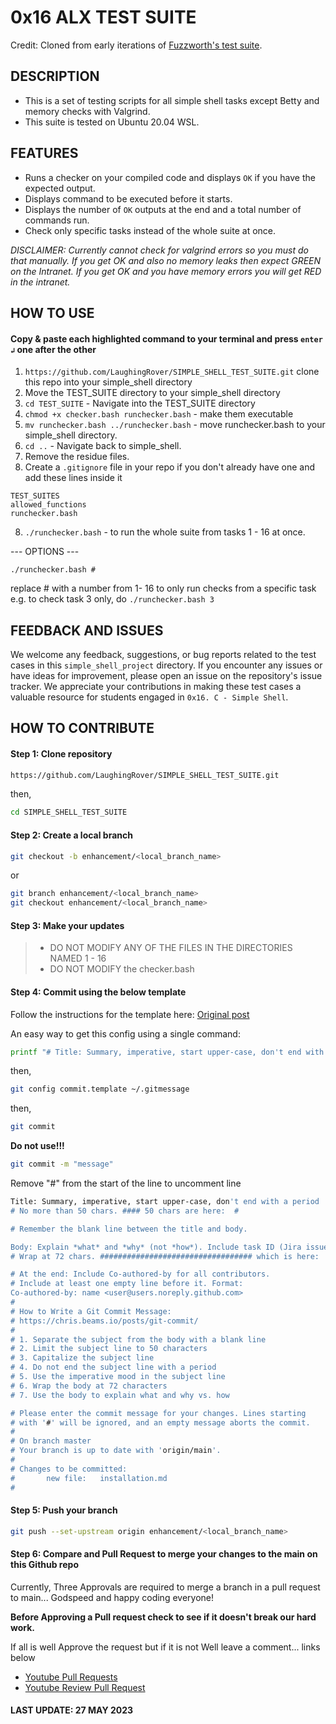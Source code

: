 # 0x16 ALX TEST SUITE

Credit: Cloned from early iterations of [Fuzzworth's test suite](httpthe://github.com/Fuzzworth/alx_test_suite).

## DESCRIPTION

- This is a set of testing scripts for all simple shell tasks except Betty and memory checks with Valgrind.
- This suite is tested on Ubuntu 20.04 WSL.

## FEATURES

- Runs a checker on your compiled code and displays `OK` if you have the expected output.
- Displays command to be executed before it starts.
- Displays the number of `OK` outputs at the end and a total number of commands run.
- Check only specific tasks instead of the whole suite at once.

*DISCLAIMER: Currently cannot check for valgrind errors so you must do that manually. If you get OK and also no memory leaks then expect GREEN on the Intranet. If you get OK and you have memory errors you will get RED in the intranet.*

## HOW TO USE

#### Copy & paste each highlighted command to your terminal and press `enter ↲` one after the other

1. `https://github.com/LaughingRover/SIMPLE_SHELL_TEST_SUITE.git` clone this repo into your simple_shell directory
2. Move the TEST_SUITE directory to your simple_shell directory
3. `cd TEST_SUITE` - Navigate into the TEST_SUITE directory
4. `chmod +x checker.bash runchecker.bash` - make them executable
5. `mv runchecker.bash ../runchecker.bash` - move runchecker.bash to your simple_shell directory.
6. `cd ..` - Navigate back to simple_shell.
7. Remove the residue files.
8. Create a `.gitignore` file in your repo if you don't already have one and add these lines inside it

```gitignore
TEST_SUITES
allowed_functions
runchecker.bash
```

8. `./runchecker.bash` - to run the whole suite from tasks 1 - 16 at once.

--- OPTIONS ---

`./runchecker.bash #`

replace # with a number from 1- 16 to only run checks from a specific task e.g. to check task 3 only, do `./runchecker.bash 3`

## FEEDBACK AND ISSUES

We welcome any feedback, suggestions, or bug reports related to the test cases in this `simple_shell_project` directory. If you encounter any issues or have ideas for improvement, please open an issue on the repository's issue tracker. We appreciate your contributions in making these test cases a valuable resource for students engaged in `0x16. C - Simple Shell`.

## HOW TO CONTRIBUTE

#### Step 1: Clone repository

```bash
https://github.com/LaughingRover/SIMPLE_SHELL_TEST_SUITE.git
```

then,

```bash
cd SIMPLE_SHELL_TEST_SUITE
```

#### Step 2: Create a local branch

```bash
git checkout -b enhancement/<local_branch_name>
```

or

```bash
git branch enhancement/<local_branch_name>
git checkout enhancement/<local_branch_name>
```

#### Step 3: Make your updates

> - DO NOT MODIFY ANY OF THE FILES IN THE DIRECTORIES NAMED 1 - 16
> - DO NOT MODIFY the checker.bash

#### Step 4: Commit using the below template

Follow the instructions for the template here: [Original post](https://gist.github.com/lisawolderiksen/a7b99d94c92c6671181611be1641c733)

An easy way to get this config using a single command:

```bash
printf "# Title: Summary, imperative, start upper-case, don't end with a period\n# No more than 50 chars. #### 50 chars is here:  #\n\n# Remember blank line between title and body.\n\n# Body: Explain *what* and *why* (not *how*). Include task ID (Jira issue).\n# Wrap at 72 chars. ################################## which is here:  #\n\n\n# At the end: Include Co-authored-by for all contributors. \n# Include at least one empty line before it. Format: \n# Co-authored-by: name <user@users.noreply.github.com>\n#\n# How to Write a Git Commit Message:\n# https://chris.beams.io/posts/git-commit/\n#\n# 1. Separate subject from body with a blank line\n# 2. Limit the subject line to 50 characters\n# 3. Capitalize the subject line\n# 4. Do not end the subject line with a period\n# 5. Use the imperative mood in the subject line\n# 6. Wrap the body at 72 characters\n# 7. Use the body to explain what and why vs. how\n" > ~/.gitmessage && git config --global commit.template ~/.gitmessage
```

then,

```bash
git config commit.template ~/.gitmessage
```

then,

```bash
git commit
```

**Do not use!!!**

```bash
git commit -m "message"
```

Remove "#" from the start of the line to uncomment line

```bash
Title: Summary, imperative, start upper-case, don't end with a period
# No more than 50 chars. #### 50 chars are here:  #

# Remember the blank line between the title and body.

Body: Explain *what* and *why* (not *how*). Include task ID (Jira issue).
# Wrap at 72 chars. ################################## which is here:  #

# At the end: Include Co-authored-by for all contributors. 
# Include at least one empty line before it. Format: 
Co-authored-by: name <user@users.noreply.github.com>
#
# How to Write a Git Commit Message:
# https://chris.beams.io/posts/git-commit/
#
# 1. Separate the subject from the body with a blank line
# 2. Limit the subject line to 50 characters
# 3. Capitalize the subject line
# 4. Do not end the subject line with a period
# 5. Use the imperative mood in the subject line
# 6. Wrap the body at 72 characters
# 7. Use the body to explain what and why vs. how

# Please enter the commit message for your changes. Lines starting
# with '#' will be ignored, and an empty message aborts the commit.
#
# On branch master
# Your branch is up to date with 'origin/main'.
#
# Changes to be committed:
#       new file:   installation.md
#
```

#### Step 5: Push your branch

```bash
git push --set-upstream origin enhancement/<local_branch_name>
```

#### Step 6: Compare and Pull Request to merge your changes to the main on this Github repo

Currently, Three Approvals are required to merge a branch in a pull request to main... Godspeed and happy coding everyone!

**Before Approving a Pull request check to see if it doesn't break our hard work.**

If all is well Approve the request but if it is not Well leave a comment... links below

- [Youtube Pull Requests](https://www.youtube.com/watch?v=rgbCcBNZcdQ)
- [Youtube Review Pull Request](https://www.youtube.com/watch?v=lSnbOtw4izI)

#### LAST UPDATE: 27 MAY 2023
